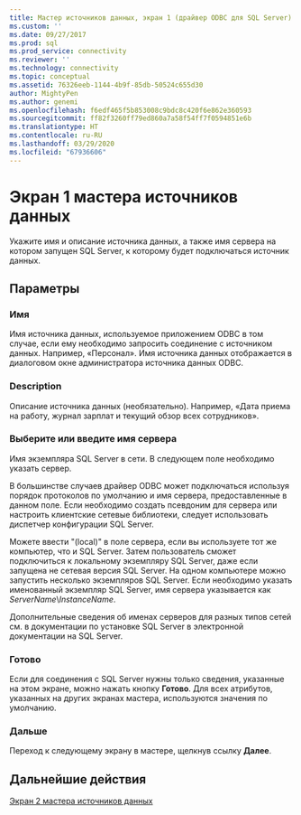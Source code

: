 ```yaml
---
title: Мастер источников данных, экран 1 (драйвер ODBC для SQL Server) | Документация Майкрософт
ms.custom: ''
ms.date: 09/27/2017
ms.prod: sql
ms.prod_service: connectivity
ms.reviewer: ''
ms.technology: connectivity
ms.topic: conceptual
ms.assetid: 76326eeb-1144-4b9f-85db-50524c655d30
author: MightyPen
ms.author: genemi
ms.openlocfilehash: f6edf465f5b853008c9bdc8c420f6e862e360593
ms.sourcegitcommit: ff82f3260ff79ed860a7a58f54ff7f0594851e6b
ms.translationtype: HT
ms.contentlocale: ru-RU
ms.lasthandoff: 03/29/2020
ms.locfileid: "67936606"
---
```

# <a name="data-source-wizard-screen-1"></a>Экран 1 мастера источников данных

Укажите имя и описание источника данных, а также имя сервера на котором запущен SQL Server, к которому будет подключаться источник данных. 
    
## <a name="options"></a>Параметры

### <a name="name"></a>Имя

Имя источника данных, используемое приложением ODBC в том случае, если ему необходимо запросить соединение с источником данных. Например, «Персонал». Имя источника данных отображается в диалоговом окне администратора источника данных ODBC.

### <a name="description"></a>Description

Описание источника данных (необязательно). Например, «Дата приема на работу, журнал зарплат и текущий обзор всех сотрудников».

### <a name="select-or-enter-a-server-name"></a>Выберите или введите имя сервера

Имя экземпляра SQL Server в сети. В следующем поле необходимо указать сервер.

В большинстве случаев драйвер ODBC может подключаться используя порядок протоколов по умолчанию и имя сервера, предоставленные в данном поле. Если необходимо создать псевдоним для сервера или настроить клиентские сетевые библиотеки, следует использовать диспетчер конфигурации SQL Server.

Можете ввести "(local)" в поле сервера, если вы используете тот же компьютер, что и SQL Server. Затем пользователь сможет подключиться к локальному экземпляру SQL Server, даже если запущена не сетевая версия SQL Server. На одном компьютере можно запустить несколько экземпляров SQL Server. Если необходимо указать именованный экземпляр SQL Server, имя сервера указывается как _ServerName_\\_InstanceName_.

Дополнительные сведения об именах серверов для разных типов сетей см. в документации по установке SQL Server в электронной документации на SQL Server.

### <a name="finish"></a>Готово

Если для соединения с SQL Server нужны только сведения, указанные на этом экране, можно нажать кнопку **Готово**. Для всех атрибутов, указанных на других экранах мастера, используются значения по умолчанию.

### <a name="next"></a>Дальше

Переход к следующему экрану в мастере, щелкнув ссылку **Далее**.

## <a name="next-steps"></a>Дальнейшие действия

[Экран 2 мастера источников данных](../../../connect/odbc/windows/dsn-wizard-2.md)

